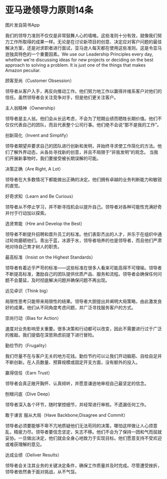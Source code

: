# 亚马逊领导力原则14条



图片发自简书App

我们的领导力准则不仅仅是非常鼓舞人心的墙帷。这些准则十分有效，就像我们努力工作所取得的成果一样。无论是在讨论新项目的创意、决定应对客户问题的最佳解决方案，还是对求职者进行面试，亚马逊人每天都在使用这些准则。这是令亚马逊独具特色的一个重要因素。We use our Leadership Principles every day, whether we're discussing ideas for new projects or deciding on the best approach to solving a problem. It is just one of the things that makes Amazon peculiar.



顾客至尚（Customer Obsession）

领导者从客户入手，再反向推动工作。他们努力地工作以赢得并维系客户对他们的信任。虽然领导者会关注竞争对手，但是他们更关注客户。



主人翁精神（Ownership）

领导者是主人翁。他们会从长远考虑，不会为了短期业绩而牺牲长期价值。他们不仅仅代表自己的团队，而且代表整个公司行事。他们绝不会说“那不是我的工作”。



创新简化（Invent and Simplify）

领导者期望并要求自己的团队进行创新和发明，并始终寻求使工作简化的方法。他们了解外界动态，从各处寻找新的创意，并且不局限于“非我发明”的观念。 当我们开展新事物时，我们要接受被长期误解的可能。



决策正确（Are Right, A Lot）

领导者在大多数情况下都能做出正确的决定。他们拥有卓越的业务判断能力和敏锐的直觉。



好奇求知（Learn and Be Curious）

领导者从不停止学习，并不断寻找机会以提升自己。领导者对各种可能性充满好奇并付于行动加以探索。



选贤育能（Hire and Develop the Best）

领导者不断提升招聘和晋升员工的标准。他们表彰杰出的人才，并乐于在组织中通过轮岗磨砺他们。青出于蓝，冰源于水，领导者培养的也是领导者，而且他们严肃地对待自己育才树人的职责。



最高标准（Insist on the Highest Standards）

领导者有着近乎严苛的标准——这些标准在很多人看来可能高得不可理喻。领导者不断提高标准，激励自己的团队提供优质产品、服务和流程。领导者会确保任何问题不会蔓延，及时彻底解决问题并确保问题不再出现。



远见卓识（Think big）

局限性思考只能带来局限性的结果。领导者大胆提出并阐明大局策略，由此激发良好的成果。他们从不同角度考虑问题，并广泛寻找服务客户的方式。



崇尚行动（Bias for Action）

速度对业务影响至关重要。很多决策和行动都可以改变，因此不需要进行过于广泛的推敲。我们提倡在深思熟虑前提下进行冒险。



勤俭节约（Frugality）

我们尽量不在与客户无关的地方花钱。勤俭节约可以让我们开动脑筋、自给自足并不断创新。在人员数量、预算规模或固定开支方面，没有额外的投入。



赢得信任（Earn Trust）

领导者会真正敞开胸怀、认真倾听，并愿意谦逊地审视自己最坚定的信念。



刨根问底（Dive Deep）

领导者深入各个环节，随时掌控细节，并经常进行审核。不遗漏任何工作。



敢于谏言 服从大局（Have Backbone;Disagree and Commit）

领导者必须要能够不卑不亢地质疑他们无法苟同的决策，哪怕这样做让人心烦意乱，精疲力尽。领导者要信念坚定，矢志不移。他们不会为了保持一团和气而屈就妥协。一旦做出决定，他们就会全身心地致力于实现目标。他们愿意支持不受欢迎或难获理解的意见。



达成业绩（Deliver Results）

领导者会关注其业务的关键决定条件，确保工作质量并及时完成。尽管遭受挫折，领导者依然勇于面对挑战，从不气馁。